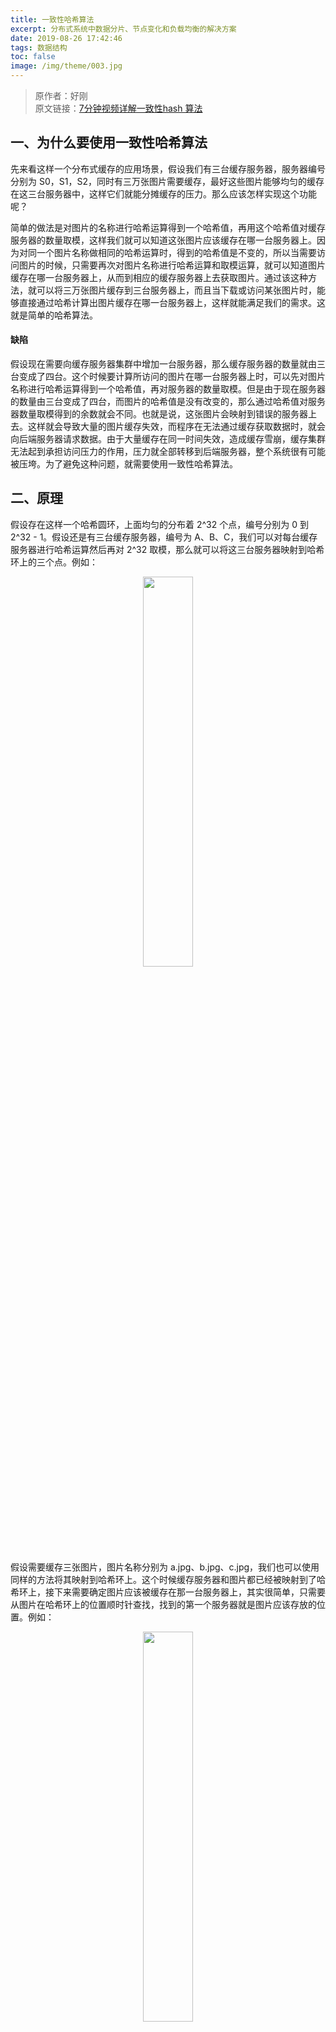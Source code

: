 ```yaml
---
title: 一致性哈希算法
excerpt: 分布式系统中数据分片、节点变化和负载均衡的解决方案
date: 2019-08-26 17:42:46
tags: 数据结构
toc: false
image: /img/theme/003.jpg
---
```

> 原作者：好刚  
  原文链接：[7分钟视频详解一致性hash 算法](https://www.bilibili.com/video/av25184175?from=search&seid=7113954758271022234)

## 一、为什么要使用一致性哈希算法

先来看这样一个分布式缓存的应用场景，假设我们有三台缓存服务器，服务器编号分别为 S0，S1，S2，同时有三万张图片需要缓存，最好这些图片能够均匀的缓存在这三台服务器中，这样它们就能分摊缓存的压力。那么应该怎样实现这个功能呢？

简单的做法是对图片的名称进行哈希运算得到一个哈希值，再用这个哈希值对缓存服务器的数量取模，这样我们就可以知道这张图片应该缓存在哪一台服务器上。因为对同一个图片名称做相同的哈希运算时，得到的哈希值是不变的，所以当需要访问图片的时候，只需要再次对图片名称进行哈希运算和取模运算，就可以知道图片缓存在哪一台服务器上，从而到相应的缓存服务器上去获取图片。通过该这种方法，就可以将三万张图片缓存到三台服务器上，而且当下载或访问某张图片时，能够直接通过哈希计算出图片缓存在哪一台服务器上，这样就能满足我们的需求。这就是简单的哈希算法。

#### 缺陷
假设现在需要向缓存服务器集群中增加一台服务器，那么缓存服务器的数量就由三台变成了四台。这个时候要计算所访问的图片在哪一台服务器上时，可以先对图片名称进行哈希运算得到一个哈希值，再对服务器的数量取模。但是由于现在服务器的数量由三台变成了四台，而图片的哈希值是没有改变的，那么通过哈希值对服务器数量取模得到的余数就会不同。也就是说，这张图片会映射到错误的服务器上去。这样就会导致大量的图片缓存失效，而程序在无法通过缓存获取数据时，就会向后端服务器请求数据。由于大量缓存在同一时间失效，造成缓存雪崩，缓存集群无法起到承担访问压力的作用，压力就全部转移到后端服务器，整个系统很有可能被压垮。为了避免这种问题，就需要使用一致性哈希算法。

## 二、原理
假设存在这样一个哈希圆环，上面均匀的分布着 2^32 个点，编号分别为 0 到 2^32 - 1。假设还是有三台缓存服务器，编号为 A、B、C，我们可以对每台缓存服务器进行哈希运算然后再对 2^32 取模，那么就可以将这三台服务器映射到哈希环上的三个点。例如：

<center><img src="../../../../img/consistent_hash/consistentHash_1.png" width="40%" height="40%" /></center>

假设需要缓存三张图片，图片名称分别为 a.jpg、b.jpg、c.jpg，我们也可以使用同样的方法将其映射到哈希环上。这个时候缓存服务器和图片都已经被映射到了哈希环上，接下来需要确定图片应该被缓存在那一台服务器上，其实很简单，只需要从图片在哈希环上的位置顺时针查找，找到的第一个服务器就是图片应该存放的位置。例如：

<center><img src="../../../../img/consistent_hash/consistentHash_2.png" width="40%" height="40%" /></center>

当需要访问某张图片时，我们可以使用相同的方法计算出图片被缓存在哪一台服务器上，然后去对应的服务器上获取图片。那么一致性哈希算法能不能解决之前哈希算法遇到的问题呢？

例如，现在需要增加一台缓存服务器 D，按照一致性哈希算法的规则，先将服务器 D 映射到哈希环上。这样的话，一部分图片沿顺时针遇到的第一台服务器就由 A 变成了 D。也就是说，如果增加了一台服务器，会导致一小部分图片缓存失效。但是我们也可以看到，大部分图片任然可以正常访问，这就是一致性哈希算法的优点。

<center><img src="../../../../img/consistent_hash/consistentHash_3.png" width="40%" height="40%" /></center>

**总结：**
使用一致性哈希算法时，如果服务器的数量发生了改变，并不是所有的缓存都会失效，而是只有部分缓存会失效，缓存服务器集群任然能够分摊整个系统的大部分压力，而不至于大部分的压力在同一时间都集中到后端服务器上。

#### 哈希偏斜
在之前的介绍一致性哈希算法的原理时，我们理想的认为三台服务器均匀的分布到了哈希环上。但在实际的映射中，服务器在映射到哈希环上时，很有可能时倾斜的，例如：

<center><img src="../../../../img/consistent_hash/consistentHash_4.png" width="35%" height="35%" /></center>

这种情况称为哈希偏斜，哈希环偏斜的情况下，大部分的缓存对象很有可能被缓存到一台服务器上，导致缓存分布极度不均匀。如果缓存数据较多的服务器出现故障，由于失效的缓存太多，在极端的情况下，很有可能引起系统崩溃。

那么我们如何解决呢？要想服务器均匀的分布在哈希环上，最好是让服务器尽量的多。具体的实现方式是加上一层虚拟节点，这里我们真实的服务器资源只有三台，但是我们可以基于现有的物理节点映射出很多的虚拟节点。例如服务器 A，我们可以映射出服务器 A1、A2...An，将这些虚拟节点加入哈希环。引入虚拟节点之后，虚拟节点越多，哈希环上的服务器节点就越多，缓存数据被均匀分布的概率也就越大。这样就可以在一定程度上减小哈希环倾斜带来的影响。具体在进行缓存读写时，缓存数据可以先找到自己的虚拟服务器节点，虚拟服务器节点再找到自己的真实服务器节点，然后再进行缓存数据的读写。例如：

<center><img src="../../../../img/consistent_hash/consistentHash_5.png" width="35%" height="35%" /></center>